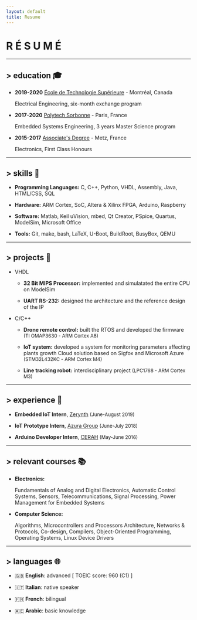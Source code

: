 ```yaml
---
layout: default
title: Resume
---
```


# __R É S U M É__

---

## > education 🎓

* **2019-2020** [École de Technologie Supérieure] - Montréal, Canada

	Electrical Engineering, six-month exchange program

* **2017-2020** [Polytech Sorbonne] - Paris, France

	Embedded Systems Engineering, 3 years Master Science program

* **2015-2017** [Associate's Degree] - Metz, France

	Electronics, First Class Honours

---

## > skills 🔧

* **Programming Languages:** C, C++, Python, VHDL, Assembly, Java, HTML/CSS, SQL

* **Hardware:** ARM Cortex, SoC, Altera & Xilinx FPGA, Arduino, Raspberry

* **Software:** Matlab, Keil uVision, mbed, Qt Creator, PSpice, Quartus, ModelSim, Microsoft Office

* **Tools:** Git, make, bash, LaTeX, U-Boot, BuildRoot, BusyBox, QEMU

---

## > projects 🚀

* VHDL

	* **32 Bit MIPS Processor:** implemented and simulatated the entire CPU on ModelSim

	* **UART RS-232:** designed the architecture and the reference design of the IP

* C/C++

	* **Drone remote control:** built the RTOS and developed the firmware <font size="2">(TI OMAP3630 - ARM Cortex A8)</font>

	* **IoT system:** developed a system for monitoring parameters affecting plants growth
	Cloud solution based on Sigfox and Microsoft Azure <font size="2">(STM32L432KC - ARM Cortex M4)</font>

	* **Line tracking robot:** interdisciplinary project <font size="2">(LPC1768 - ARM Cortex M3)</font>

---

## > experience 👔

* **Embedded IoT Intern**, [Zerynth] <font size="2">(June-August 2019)</font>

* **IoT Prototype Intern**, [Azura Group] <font size="2">(June-July 2018)</font>

* **Arduino Developer Intern**, [CERAH] <font size="2">(May-June 2016)</font>

---

## > relevant courses 📚

* **Electronics:**

	Fundamentals of Analog and Digital Electronics, Automatic Control Systems, Sensors,
Telecommunications, Signal Processing, Power Management for Embedded Systems

* **Computer Science:**

	Algorithms, Microcontrollers and Processors Architecture, Networks & Protocols, Co-design,
Compilers, Object-Oriented Programming, Operating Systems, Linux Device Drivers

---

## > languages 🌐

* 🇬🇧 **English**: advanced [ TOEIC score: 960 (C1) ]

* 🇮🇹 **Italian**: native speaker

* 🇫🇷 **French**: bilingual

* 🇦🇪 **Arabic**: basic knowledge


[École de Technologie Supérieure]: https://www.etsmtl.ca/
[Polytech Sorbonne]: https://www.polytech.sorbonne-universite.fr/
[Associate's Degree]: https://www.univ-lorraine.fr/
[Zerynth]: https://www.zerynth.com
[Azura Group]: https://www.azura-group.com/en
[CERAH]: https://www.invalides.fr/le-centre-detudes-et-de-recherche-sur-lappareillage-des-handicapes
